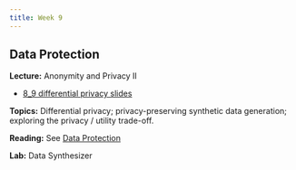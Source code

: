 ```yaml
---
title: Week 9
---
```


## Data Protection

**Lecture:** Anonymity and Privacy II
*   [8_9 differential privacy slides](../../../assets/8_9_Privacy.pdf)

**Topics:** Differential privacy; privacy-preserving synthetic data generation; exploring the privacy / utility trade-off.

**Reading:** See [Data Protection](../../../assets/data_protection_reader.pdf)    

**Lab:** Data Synthesizer
